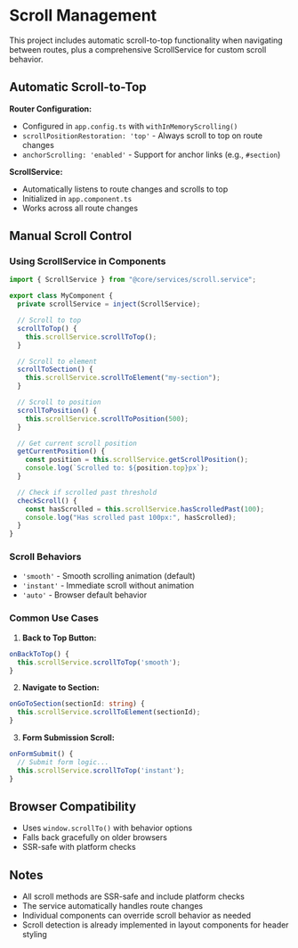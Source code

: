 # Scroll Management

This project includes automatic scroll-to-top functionality when navigating between routes, plus a comprehensive ScrollService for custom scroll behavior.

## Automatic Scroll-to-Top

**Router Configuration:**

- Configured in `app.config.ts` with `withInMemoryScrolling()`
- `scrollPositionRestoration: 'top'` - Always scroll to top on route changes
- `anchorScrolling: 'enabled'` - Support for anchor links (e.g., `#section`)

**ScrollService:**

- Automatically listens to route changes and scrolls to top
- Initialized in `app.component.ts`
- Works across all route changes

## Manual Scroll Control

### Using ScrollService in Components

```typescript
import { ScrollService } from "@core/services/scroll.service";

export class MyComponent {
  private scrollService = inject(ScrollService);

  // Scroll to top
  scrollToTop() {
    this.scrollService.scrollToTop();
  }

  // Scroll to element
  scrollToSection() {
    this.scrollService.scrollToElement("my-section");
  }

  // Scroll to position
  scrollToPosition() {
    this.scrollService.scrollToPosition(500);
  }

  // Get current scroll position
  getCurrentPosition() {
    const position = this.scrollService.getScrollPosition();
    console.log(`Scrolled to: ${position.top}px`);
  }

  // Check if scrolled past threshold
  checkScroll() {
    const hasScrolled = this.scrollService.hasScrolledPast(100);
    console.log("Has scrolled past 100px:", hasScrolled);
  }
}
```

### Scroll Behaviors

- `'smooth'` - Smooth scrolling animation (default)
- `'instant'` - Immediate scroll without animation
- `'auto'` - Browser default behavior

### Common Use Cases

1. **Back to Top Button:**

```typescript
onBackToTop() {
  this.scrollService.scrollToTop('smooth');
}
```

2. **Navigate to Section:**

```typescript
onGoToSection(sectionId: string) {
  this.scrollService.scrollToElement(sectionId);
}
```

3. **Form Submission Scroll:**

```typescript
onFormSubmit() {
  // Submit form logic...
  this.scrollService.scrollToTop('instant');
}
```

## Browser Compatibility

- Uses `window.scrollTo()` with behavior options
- Falls back gracefully on older browsers
- SSR-safe with platform checks

## Notes

- All scroll methods are SSR-safe and include platform checks
- The service automatically handles route changes
- Individual components can override scroll behavior as needed
- Scroll detection is already implemented in layout components for header styling

